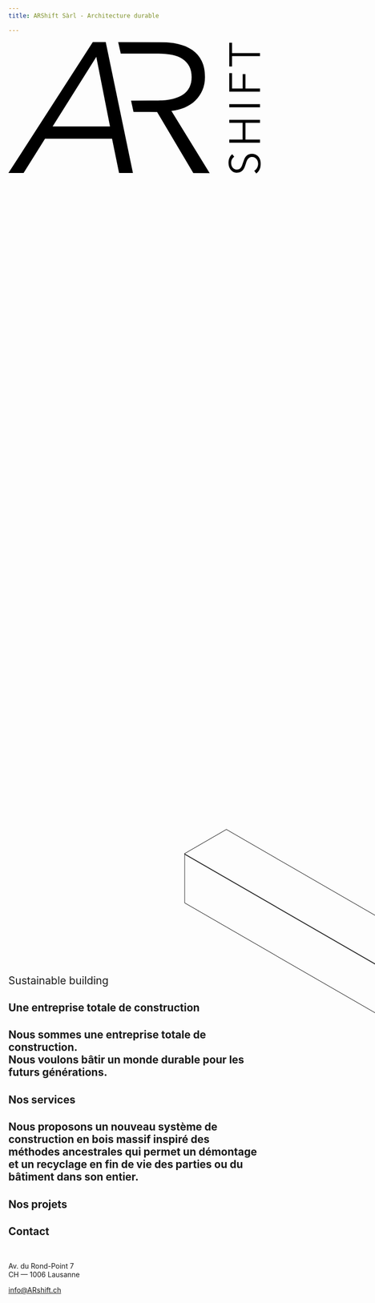 ```yaml
---
title: ARShift Sàrl - Architecture durable

---
```


<section id="home">
<svg version="1.1" viewBox="0 0 138.87 72.733" xml:space="preserve" xmlns="http://www.w3.org/2000/svg" id="logo"><defs><clipPath id="clipPath28"><path d="m0 0h1041v545h-1041z"/></clipPath><clipPath id="clipPath34"><path d="m7.1094 5.8359 1034.4-5.8398v539.65l-1034.4 5.84z"/></clipPath><clipPath id="clipPath54"><path d="m0 0h1041v545h-1041z"/></clipPath><clipPath id="clipPath60"><path d="m7.1094 5.8359 1034.4-5.8398v539.65l-1034.4 5.84z"/></clipPath></defs><g transform="matrix(1.3333 0 0 -1.3333 0 72.733)"><g transform="scale(.1)"><g clip-path="url(#clipPath28)"><g clip-path="url(#clipPath34)"><path d="m931.82 69.352c-3.816-2.7657-6.894-6.3008-9.226-10.586-2.324-4.2968-3.489-9.4922-3.489-15.586 0-3.1055 0.461-6.2617 1.426-9.5117 0.969-3.2149 2.434-6.1328 4.395-8.7617 1.965-2.6172 4.472-4.7344 7.433-6.3555 2.977-1.6211 6.512-2.4141 10.575-2.4141 4.074 0 7.402 0.7617 10.031 2.3164 2.605 1.543 4.859 3.5938 6.719 6.1407 1.843 2.5898 3.367 5.5 4.578 8.7695 1.183 3.2812 2.394 6.6992 3.574 10.273 1.426 4.4063 2.98 8.8399 4.656 13.32 1.672 4.4649 3.84 8.4766 6.535 12.062 2.696 3.5625 6.086 6.4844 10.215 8.7578 4.121 2.2461 9.356 3.3907 15.668 3.3907 6.35 0 11.8-1.211 16.39-3.6328 4.62-2.3946 8.4-5.5586 11.39-9.3946 3-3.8593 5.2-8.2617 6.61-13.234 1.48-4.9493 2.18-9.9297 2.18-14.93 0-3.8399-0.39-7.6758-1.15-11.496-0.79-3.8282-1.97-7.4414-3.5-10.906-1.56-3.4765-3.53-6.7109-5.95-9.6992-2.35-2.9688-5.11-5.5938-8.23-7.8789l-8.24 11.121c4.56 2.7266 8.36 6.5937 11.38 11.555 3.05 4.9297 4.59 10.77 4.59 17.449 0 3.2344-0.53 6.5156-1.54 9.875-1.01 3.3398-2.57 6.3477-4.67 9.043-2.07 2.6953-4.63 4.8906-7.67 6.6211-3.06 1.7382-6.62 2.6054-10.68 2.6054-4.43 0-8.101-0.8672-11.019-2.6054-2.922-1.7305-5.371-4.0235-7.336-6.8946-1.981-2.8828-3.621-6.1445-4.942-9.8633-1.308-3.6835-2.617-7.5585-3.933-11.633-1.309-4.1679-2.805-8.3086-4.485-12.363-1.667-4.0704-3.855-7.7149-6.542-10.918-2.684-3.2422-5.997-5.8399-9.942-7.8008-3.933-1.9727-8.758-2.9492-14.512-2.9492-6.093 0-11.347 1.2188-15.769 3.6524-4.395 2.4609-8.059 5.6524-10.938 9.5899-2.851 3.9453-4.933 8.3203-6.269 13.094-1.309 4.7774-1.953 9.4844-1.953 14.133 0 8.6016 1.504 15.945 4.57 22.039 3.047 6.1055 6.656 10.715 10.828 13.789l8.242-10.184" fill="var(--black)"/></g></g><g fill="var(--black)"><path d="m911.4 126.85v12.878h55.008v69.192h-55.008v12.891h126.84v-12.891h-60.013v-69.192h60.013v-12.878h-126.84"/><path d="m1038.2 273.41h-126.84v12.895h126.84v-12.895"/><path d="m1038.2 350.81v-12.891h-126.85v76.492h11.453v-63.601h43.899v59.128h11.484v-59.128h60.012"/><path d="m1038.2 497.18v-12.891h-115.4v-42.465h-11.453v97.824h11.453v-42.468h115.4"/><path d="m348.16 542.32-348.16-540.57h62.613l88.559 142h276.41l29.016-142h57.269l-112.24 540.57zm14.527-61.09 56.508-287.07h-236.71z"/></g><g clip-path="url(#clipPath54)"><g clip-path="url(#clipPath60)"><path d="m672.62 258.41c19.883 2.027 38.254 6.637 55.09 13.77 16.836 7.156 31.387 16.722 43.613 28.707 12.246 11.984 21.942 26.152 29.082 42.464 7.149 16.336 10.723 34.442 10.723 54.34 0 26.528-4.582 48.969-13.77 67.344-9.191 18.352-22.089 33.277-38.656 44.762-16.59 11.472-36.219 19.769-58.914 24.871-22.703 5.105-47.324 7.644-73.855 7.644h-173l10.632-47.441h156.23c20.418 0 39.043-1.797 55.867-5.363 16.836-3.559 31.113-9.18 42.871-16.832 11.731-7.641 20.91-17.598 27.551-29.825 6.609-12.257 9.941-27.304 9.941-45.16 0-32.148-11.984-56.246-35.976-72.304-23.977-16.09-58.149-24.118-102.53-24.118l-111.44-0.785 10.191-46.488 97.415-0.168 150.01-253.29h67.344l-158.42 257.87" fill="var(--black)"/></g></g></g></g></svg>


<style>
	.cube{
		margin-left: 80vw;
		margin-top: 40vh;
		position: sticky;
		
		/* transform:rotatex(45deg) rotateZ(45deg) translateZ(0em); */
	    /* transform-style: preserve-3d; */
	}
	.cube .face {
	  transform-origin: 0 0;
	  position: absolute;
	  border: 1px solid black;
		width:10vw;
		height: 10vw;
	  /* height: 100px;
	  width: 100px; */
	}
	.cube .top {
	  transform: rotate(210deg) skewX(-30deg) scaleY(0.864);
	  
	  width: 50vw;
	}
	.cube .left {
	  transform: rotate(90deg) skewX(-30deg) scaleY(0.864);
	  height: 50vw;
	}
	.cube .right {
	  transform: rotate(-30deg) skewX(-30deg) scaleY(0.864);
	  
	}
</style>


<div class="cube">
  <span class="face top"></span>
  <span class="face left"></span>
  <span class="face right"></span>
</div>

<h2 style="font-weight: normal;">Sustainable building</h2>

</section>
<section id="about">
	<h1>Une entreprise totale de construction</h1>
	<h2>Nous sommes une entreprise totale de construction.<br/>
	Nous voulons bâtir un monde durable pour les futurs générations.
	</h2>
</section>
<section id="services">
	<h1>Nos services</h1>
	<h2>Nous proposons un nouveau système de construction en bois massif inspiré des méthodes ancestrales qui permet un démontage et un recyclage en fin de vie des parties ou du bâtiment dans son entier.</h2>
</section>
<section id="project">	
<h1>Nos projets</h1>
</section>
<section id="contact">	
<div class="address">
<h1>Contact</h1>
<br/>
	
Av. du Rond-Point 7<br/>
CH — 1006 Lausanne
	
	
[info@ARshift.ch](mailto:info@ARshift.ch)
	
</div>
</section>
